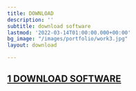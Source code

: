 ```yaml
---
title: DOWNLOAD
description: ''
subtitle: download software
lastmod: '2022-03-14T01:00:00.000+00:00'
bg_image: "/images/portfolio/work3.jpg"
layout: download

---
```

## <U>1 DOWNLOAD SOFTWARE</U>